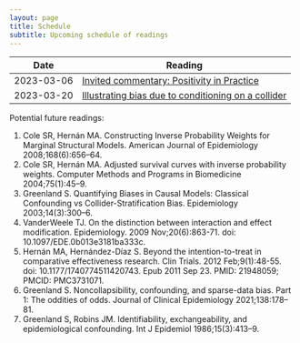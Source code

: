 ```yaml
---
layout: page
title: Schedule
subtitle: Upcoming schedule of readings
---
```


<center>
  
| Date       | Reading     |
| ---------- | ----------- |
| 2023-03-06 | [Invited commentary: Positivity in Practice](https://pubmed.ncbi.nlm.nih.gov/20139125/)|
| 2023-03-20 | [Illustrating bias due to conditioning on a collider](https://pubmed.ncbi.nlm.nih.gov/19926667/) |

  
</center>

Potential future readings:
1. Cole SR, Hernán MA. Constructing Inverse Probability Weights for Marginal Structural Models. American Journal of Epidemiology 2008;168(6):656–64. 
2. Cole SR, Hernán MA. Adjusted survival curves with inverse probability weights. Computer Methods and Programs in Biomedicine 2004;75(1):45–9. 
3. Greenland S. Quantifying Biases in Causal Models: Classical Confounding vs Collider-Stratification Bias. Epidemiology 2003;14(3):300–6. 
4. VanderWeele TJ. On the distinction between interaction and effect modification. Epidemiology. 2009 Nov;20(6):863-71. doi: 10.1097/EDE.0b013e3181ba333c.
5. Hernán MA, Hernández-Díaz S. Beyond the intention-to-treat in comparative effectiveness research. Clin Trials. 2012 Feb;9(1):48-55. doi: 10.1177/1740774511420743. Epub 2011 Sep 23. PMID: 21948059; PMCID: PMC3731071.
6. Greenland S. Noncollapsibility, confounding, and sparse-data bias. Part 1: The oddities of odds. Journal of Clinical Epidemiology 2021;138:178–81. 
7. Greenland S, Robins JM. Identifiability, exchangeability, and epidemiological confounding. Int J Epidemiol 1986;15(3):413–9. 
